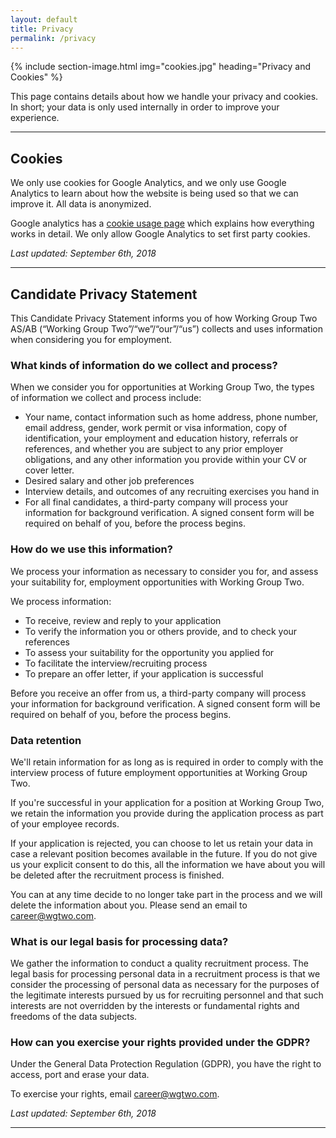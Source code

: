 ```yaml
---
layout: default
title: Privacy
permalink: /privacy
---
```


{% include section-image.html img="cookies.jpg" heading="Privacy and Cookies" %}

This page contains details about how we handle your privacy and cookies.
In short; your data is only used internally in order to improve your experience.

---

## Cookies

We only use cookies for Google Analytics, and we only use Google Analytics to
learn about how the website is being used so that we can improve it. All data is anonymized.

Google analytics has a [cookie usage page](https://developers.google.com/analytics/devguides/collection/analyticsjs/cookie-usage) 
which explains how everything works in detail. We only allow Google Analytics to set first party cookies.

_Last updated: September 6th, 2018_

---

## Candidate Privacy Statement
This Candidate Privacy Statement informs you of how Working Group Two AS/AB (“Working Group Two”/“we”/“our”/“us”) collects and uses information when considering you for employment.

### What kinds of information do we collect and process?
When we consider you for opportunities at Working Group Two, the types of information we collect and process include: 

- Your name, contact information such as home address, phone number, email address, gender, work permit or visa information, copy of identification, your employment and education history, referrals or references, and whether you are subject to any prior employer obligations, and any other information you provide within your CV or cover letter.
- Desired salary and other job preferences
- Interview details, and outcomes of any recruiting exercises you hand in
- For all final candidates, a third-party company will process your information for background verification. A signed consent form will be required on behalf of you, before the process begins.

### How do we use this information?
We process your information as necessary to consider you for, and assess your suitability for, employment opportunities with Working Group Two.

We process information:

- To receive, review and reply to your application
- To verify the information you or others provide, and to check your references
- To assess your suitability for the opportunity you applied for
- To facilitate the interview/recruiting process
- To prepare an offer letter, if your application is successful

Before you receive an offer from us, a third-party company will process your information for background verification. A signed consent form will be required on behalf of you, before the process begins.

### Data retention
We'll retain information for as long as is required in order to comply with the interview process of future employment opportunities at Working Group Two. 

If you're successful in your application for a position at Working Group Two, we retain the information you provide during the application process as part of your employee records. 

If your application is rejected, you can choose to let us retain your data in case a relevant position becomes available in the future. If you do not give us your explicit consent to do this, all the information we have about you will be deleted after the recruitment process is finished. 
 
You can at any time decide to no longer take part in the process and we will delete the information about you. Please send an email to career@wgtwo.com.

### What is our legal basis for processing data?
We gather the information to conduct a quality recruitment process. The legal basis for processing personal data in a recruitment process is that we consider the processing of personal data as necessary for the purposes of the legitimate interests pursued by us for recruiting personnel and that such interests are not overridden by the interests or fundamental rights and freedoms of the data subjects. 

### How can you exercise your rights provided under the GDPR?

Under the General Data Protection Regulation (GDPR), you have the right to access, port and erase your data. 

To exercise your rights, email [career@wgtwo.com](mailto:career@wgtwo.com).  

_Last updated: September 6th, 2018_

---


